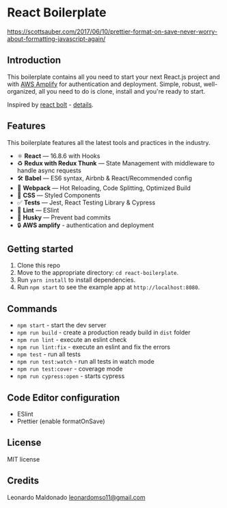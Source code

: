 # React Boilerplate

https://scottsauber.com/2017/06/10/prettier-format-on-save-never-worry-about-formatting-javascript-again/

## Introduction

This boilerplate contains all you need to start your next React.js project and with [AWS Amplify](https://aws.amazon.com/amplify/) for authentication and deployment. Simple, robust, well-organized, all you need to do is clone, install and you're ready to start.

Inspired by [react bolt](https://github.com/leonardomso/react-bolt) - [details](https://medium.freecodecamp.org/a-complete-react-boilerplate-tutorial-from-zero-to-hero-20023e086c4a).

## Features

This boilerplate features all the latest tools and practices in the industry.

- ⚛ **React** — 16.8.6 with Hooks
- ♻ **Redux with Redux Thunk** — State Management with middleware to handle async requests
- 🛠 **Babel** — ES6 syntax, Airbnb & React/Recommended config
- 🚀 **Webpack** — Hot Reloading, Code Splitting, Optimized Build
- 💅 **CSS** — Styled Components
- ✅ **Tests** — Jest, React Testing Library & Cypress
- 💖 **Lint** — ESlint
- 🐶 **Husky** — Prevent bad commits
- 🔒 **AWS amplify** - authentication and deployment

## Getting started

1. Clone this repo
2. Move to the appropriate directory: `cd react-boilerplate`.<br />
3. Run `yarn install` to install dependencies.<br />
4. Run `npm start` to see the example app at `http://localhost:8080`.

## Commands

- `npm start` - start the dev server
- `npm run build` - create a production ready build in `dist` folder
- `npm run lint` - execute an eslint check
- `npm run lint:fix` - execute an eslint and fix the errors
- `npm test` - run all tests
- `npm run test:watch` - run all tests in watch mode
- `npm run test:cover` - coverage mode
- `npm run cypress:open` - starts cypress

## Code Editor configuration

- ESlint
- Prettier (enable formatOnSave)

## License

MIT license

## Credits

Leonardo Maldonado <leonardomso11@gmail.com>
